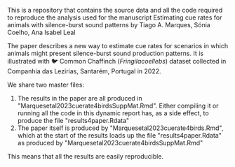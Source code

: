 This is a repository that contains the source data and all the code required to reproduce the analysis used for the manuscript Estimating cue rates for animals with silence-burst sound patterns by 
Tiago A. Marques, Sónia Coelho, Ana Isabel Leal


The paper describes a new way to estimate cue rates for scenarios in which animals might present silence-burst sound production patterns. It is illustrated with :bird: Common Chaffinch ($Fringila coellebs$) dataset collected in Companhia das Lezirias, Santarém, Portugal in 2022.

We share two master files:

1. The results in the paper are all produced in "Marquesetal2023cuerate4birdsSuppMat.Rmd". Either compiling it or running all the code in this dynamic report has, as a side effect, to produce the file "results4paper.Rdata"
2. The paper itself is produced by "Marquesetal2023cuerate4birds.Rmd", which at the start of the results loads up the file "results4paper.Rdata" as produced by "Marquesetal2023cuerate4birdsSuppMat.Rmd"

This means that all the results are easily reproducible. 
